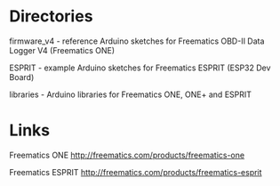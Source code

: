 Directories
===========

firmware_v4 - reference Arduino sketches for Freematics OBD-II Data Logger V4 (Freematics ONE)

ESPRIT - example Arduino sketches for Freematics ESPRIT (ESP32 Dev Board)

libraries - Arduino libraries for Freematics ONE, ONE+ and ESPRIT

Links
=====
 
Freematics ONE http://freematics.com/products/freematics-one
 
Freematics ESPRIT http://freematics.com/products/freematics-esprit
